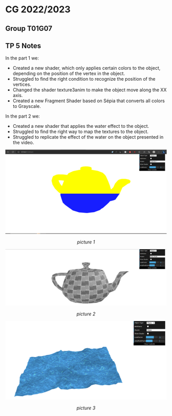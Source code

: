 # CG 2022/2023

## Group T01G07

## TP 5 Notes

In the part 1 we:

- Created a new shader, which only applies certain colors to the object, depending on the position of the vertex in the object.
- Struggled to find the right condition to recognize the position of the vertices.
- Changed the shader texture3anim to make the object move along the XX axis.
- Created a new Fragment Shader based on Sépia that converts all colors to Grayscale.

In the part 2 we:

- Created a new shader that applies the water effect to the object.
- Struggled to find the right way to map the textures to the object.
- Struggled to replicate the effect of the water on the object presented in the video.


![Screenshot 1](screenshots/cg-t01g07-tp5-1.png)
<center><i>picture 1</i></center>

![Screenshot 2](screenshots/cg-t01g07-tp5-2.png)
<center><i>picture 2</i></center>

![Screenshot 3](screenshots/cg-t01g07-tp5-3.png)
<center><i>picture 3</i></center>
